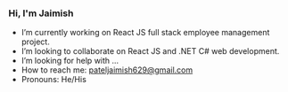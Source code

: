 ### Hi, I'm Jaimish


- I’m currently working on React JS full stack employee management project.
- I’m looking to collaborate on React JS and .NET C# web development.
- I’m looking for help with ...
- How to reach me: pateljaimish629@gmail.com
- Pronouns: He/His
